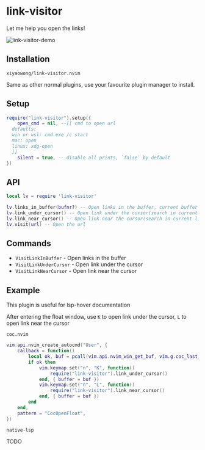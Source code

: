 # link-visitor

Let me help you open the links!

![link-visitor-demo](https://user-images.githubusercontent.com/47070852/177006635-ed9ff276-8f3d-4c42-9f94-2f6356e34eb2.gif)

## Installation

`xiyaowong/link-visitor.nvim`

Same as other normal plugins, use your favourite plugin manager to install.

## Setup

```lua
require("link-visitor").setup({
	open_cmd = nil, --[[ cmd to open url
  defaults:
  win or wsl: cmd.exe /c start
  mac: open
  linux: xdg-open
  ]]
	silent = true, -- disable all prints, `false` by default
})
```

## API

```lua
local lv = require 'link-visitor'

lv.links_in_buffer(bufnr?) -- Open links in the buffer, current buffer by default
lv.link_under_cursor() -- Open link under the cursor(search in current line)
lv.link_near_cursor() -- Open link near the cursor(search in current line)
lv.visit(url) -- Open the url
```

## Commands

- `VisitLinkInBuffer` - Open links in the buffer
- `VisitLinkUnderCursor` - Open link under the cursor
- `VisitLinkNearCursor` - Open link near the cursor

## Example

This plugin is useful for lsp-hover documentation

After entering the float window, use `K` to open link under the cursor,
`L` to open link near the cursor

`coc.nvim`

```lua
vim.api.nvim_create_autocmd("User", {
	callback = function()
		local ok, buf = pcall(vim.api.nvim_win_get_buf, vim.g.coc_last_float_win)
		if ok then
			vim.keymap.set("n", "K", function()
				require("link-visitor").link_under_cursor()
			end, { buffer = buf })
			vim.keymap.set("n", "L", function()
				require("link-visitor").link_near_cursor()
			end, { buffer = buf })
		end
	end,
	pattern = "CocOpenFloat",
})
```

`native-lsp`

TODO
